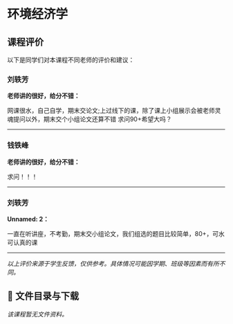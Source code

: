 # 环境经济学

## 课程评价

以下是同学们对本课程不同老师的评价和建议：

### 刘轶芳

**老师讲的很好，给分不错：**

网课很水，自己自学，期末交论文;上过线下的课，除了课上小组展示会被老师灵魂提问以外，期末交个小组论文还算不错   求问90+希望大吗？

---

### 钱铁峰

**老师讲的很好，给分不错：**

求问！！！

---

### 刘轶芳

**Unnamed: 2：**

一直在听讲座，不考勤，期末交小组论文，我们组选的题目比较简单，80+，可水可认真的课

---

*以上评价来源于学生反馈，仅供参考。具体情况可能因学期、班级等因素而有所不同。*
## 📄 文件目录与下载

_该课程暂无文件资料。_
